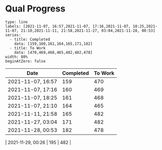 # Qual Progress

```chart
type: line
labels: [2021-11-07, 16:57,2021-11-07, 17:16,2021-11-07, 18:25,2021-11-07, 21:10,2021-11-11, 21:58,2021-11-27, 03:04,2021-11-28, 00:53]
series:
  - title: Completed
    data: [159,160,161,164,165,171,182]
  - title: To Work
    data: [470,469,468,465,482,482,478]
width: 80%
beginAtZero: false
```


| Date              | Completed | To Work |
| ----------------- | --------- | ------- |
| 2021-11-07, 16:57 | 159       | 470     |
| 2021-11-07, 17:16 | 160       | 469     |
| 2021-11-07, 18:25 | 161       | 468     |
| 2021-11-07, 21:10 | 164       | 465     |
| 2021-11-11, 21:58 | 165       | 482     |
| 2021-11-27, 03:04 | 171       | 482     |
| 2021-11-28, 00:53 | 182       | 478     |


| 2021-11-29, 00:26 | 195 | 482 |